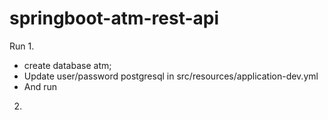 # springboot-atm-rest-api

Run
 1. 
- create database atm;
- Update user/password postgresql in src/resources/application-dev.yml
- And run

2.

